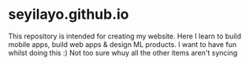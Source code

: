 # seyilayo.github.io
This repository is intended for creating my website. Here I learn to build mobile apps, build web apps & design ML products. I want to have fun whilst doing this :)
Not too sure whuy all the other items aren't syncing